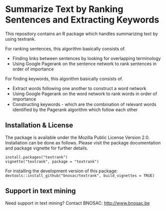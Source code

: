 # Summarize Text by Ranking Sentences and Extracting Keywords

This repository contains an R package which handles summarizing text by using textrank. 

For ranking sentences, this algorithm basically consists of.

- Finding links between sentences by looking for overlapping terminology
- Using Google Pagerank on the sentence network to rank sentences in order of importance

For finding keywords, this algorithm basically consists of.

- Extract words following one another to construct a word network
- Using Google Pagerank on the word network to rank words in order of importance
- Constructing keywords - which are the combination of relevant words identified by the Pagerank algorithm which follow each other


## Installation & License

The package is available under the Mozilla Public License Version 2.0.
Installation can be done as follows. Please visit the package documentation and package vignette for further details.

```
install.packages("textrank")
vignette("textrank", package = "textrank")
```

For installing the development version of this package: `devtools::install_github("bnosac/textrank", build_vignettes = TRUE)`

## Support in text mining

Need support in text mining?
Contact BNOSAC: http://www.bnosac.be


